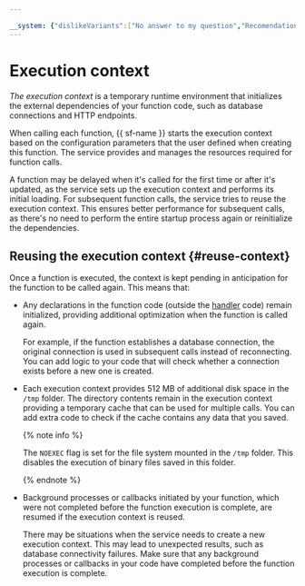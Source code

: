 ```yaml
---

__system: {"dislikeVariants":["No answer to my question","Recomendations didn't help","The content doesn't match title","Other"]}
---
```

# Execution context

_The execution context_ is a temporary runtime environment that initializes the external dependencies of your function code, such as database connections and HTTP endpoints.

When calling each function, {{ sf-name }} starts the execution context based on the configuration parameters that the user defined when creating this function. The service provides and manages the resources required for function calls.

A function may be delayed when it's called for the first time or after it's updated, as the service sets up the execution context and performs its initial loading. For subsequent function calls, the service tries to reuse the execution context. This ensures better performance for subsequent calls, as there's no need to perform the entire startup process again or reinitialize the dependencies.

## Reusing the execution context {#reuse-context}

Once a function is executed, the context is kept pending in anticipation for the function to be called again. This means that:

- Any declarations in the function code (outside the [handler](../function.md#model-desc) code) remain initialized, providing additional optimization when the function is called again.

    For example, if the function establishes a database connection, the original connection is used in subsequent calls instead of reconnecting. You can add logic to your code that will check whether a connection exists before a new one is created.

- Each execution context provides 512 MB of additional disk space in the `/tmp` folder. The directory contents remain in the execution context providing a temporary cache that can be used for multiple calls. You can add extra code to check if the cache contains any data that you saved.

    {% note info %}

    The `NOEXEC` flag is set for the file system mounted in the `/tmp` folder. This disables the execution of binary files saved in this folder.

    {% endnote %}

- Background processes or callbacks initiated by your function, which were not completed before the function execution is complete, are resumed if the execution context is reused.

    There may be situations when the service needs to create a new execution context. This may lead to unexpected results, such as database connectivity failures. Make sure that any background processes or callbacks in your code have completed before the function execution is complete.

